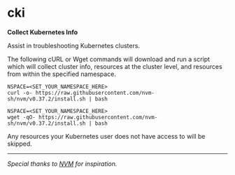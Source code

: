 # cki

**Collect Kubernetes Info**

Assist in troubleshooting Kubernetes clusters.

The following cURL or Wget commands will download and run a script which will collect cluster info, resources at the cluster level, and resources from within the specified namespace.

```
NSPACE=<SET_YOUR_NAMESPACE_HERE>
curl -o- https://raw.githubusercontent.com/nvm-sh/nvm/v0.37.2/install.sh | bash
```

```
NSPACE=<SET_YOUR_NAMESPACE_HERE>
wget -qO- https://raw.githubusercontent.com/nvm-sh/nvm/v0.37.2/install.sh | bash
```

Any resources your Kubernetes user does not have access to will be skipped.

---

*Special thanks to [NVM](https://github.com/nvm-sh/nvm) for inspiration.*

